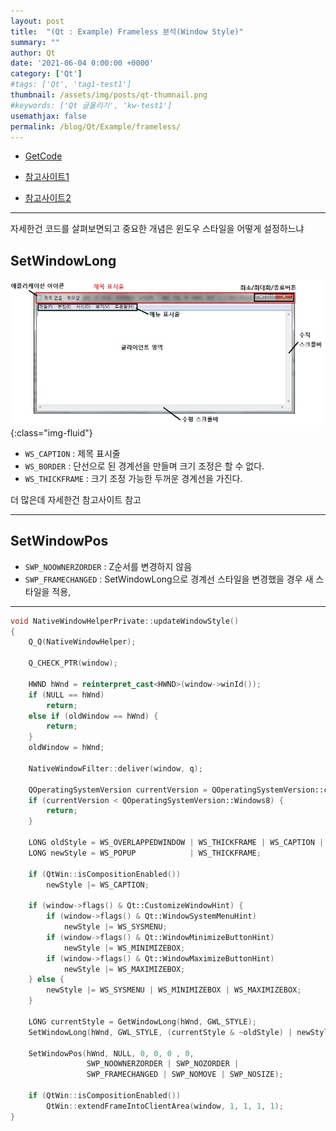 ```yaml
---
layout: post
title:  "(Qt : Example) Frameless 분석(Window Style)"
summary: ""
author: Qt
date: '2021-06-04 0:00:00 +0000'
category: ['Qt']
#tags: ['Qt', 'tag1-test1']
thumbnail: /assets/img/posts/qt-thumnail.png
#keywords: ['Qt 글올리기', 'kw-test1']
usemathjax: false
permalink: /blog/Qt/Example/frameless/
---
```


* [GetCode](https://github.com/EasyCoding-7/FramelessHelper)

* [참고사이트1](https://kaspyx.tistory.com/32)
* [참고사이트2](https://mindgear.tistory.com/142)

---

자세한건 코드를 살펴보면되고 중요한 개념은 윈도우 스타일을 어떻게 설정하느냐

## SetWindowLong

![](/assets/img/posts/qt/basic-frameless-1.png){:class="img-fluid"}

* `WS_CAPTION` : 제목 표시줄
* `WS_BORDER` : 단선으로 된 경계선을 만들며 크기 조정은 할 수 없다.
* `WS_THICKFRAME` : 크기 조정 가능한 두꺼운 경계선을 가진다.

더 많은데 자세한건 참고사이트 참고

---

## SetWindowPos

* `SWP_NOOWNERZORDER` : Z순서를 변경하지 않음
* `SWP_FRAMECHANGED` : SetWindowLong으로 경계선 스타일을 변경했을 경우 새 스타일을 적용, 

---

```cpp
void NativeWindowHelperPrivate::updateWindowStyle()
{
    Q_Q(NativeWindowHelper);

    Q_CHECK_PTR(window);

    HWND hWnd = reinterpret_cast<HWND>(window->winId());
    if (NULL == hWnd)
        return;
    else if (oldWindow == hWnd) {
        return;
    }
    oldWindow = hWnd;

    NativeWindowFilter::deliver(window, q);

    QOperatingSystemVersion currentVersion = QOperatingSystemVersion::current();
    if (currentVersion < QOperatingSystemVersion::Windows8) {
        return;
    }

    LONG oldStyle = WS_OVERLAPPEDWINDOW | WS_THICKFRAME | WS_CAPTION | WS_SYSMENU | WS_MAXIMIZEBOX | WS_MINIMIZEBOX;
    LONG newStyle = WS_POPUP            | WS_THICKFRAME;

    if (QtWin::isCompositionEnabled())
        newStyle |= WS_CAPTION;

    if (window->flags() & Qt::CustomizeWindowHint) {
        if (window->flags() & Qt::WindowSystemMenuHint)
            newStyle |= WS_SYSMENU;
        if (window->flags() & Qt::WindowMinimizeButtonHint)
            newStyle |= WS_MINIMIZEBOX;
        if (window->flags() & Qt::WindowMaximizeButtonHint)
            newStyle |= WS_MAXIMIZEBOX;
    } else {
        newStyle |= WS_SYSMENU | WS_MINIMIZEBOX | WS_MAXIMIZEBOX;
    }

    LONG currentStyle = GetWindowLong(hWnd, GWL_STYLE);
    SetWindowLong(hWnd, GWL_STYLE, (currentStyle & ~oldStyle) | newStyle);

    SetWindowPos(hWnd, NULL, 0, 0, 0 , 0,
                 SWP_NOOWNERZORDER | SWP_NOZORDER |
                 SWP_FRAMECHANGED | SWP_NOMOVE | SWP_NOSIZE);

    if (QtWin::isCompositionEnabled())
        QtWin::extendFrameIntoClientArea(window, 1, 1, 1, 1);
}
```